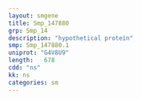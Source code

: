 ```yaml
---
layout: smgene
title: Smp_147880
grp: Smp_14
description: "hypothetical protein"
smp: Smp_147880.1
uniprot: "G4V8U9"
length:   678
cdd: "ns"
kk: ns
categories: sm
---
```

